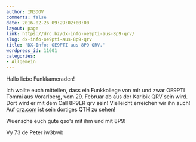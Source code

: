 ```yaml
---
author: IN3DOV
comments: false
date: 2016-02-26 09:29:02+00:00
layout: page
link: https://drc.bz/dx-info-oe9pti-aus-8p9-qrv/
slug: dx-info-oe9pti-aus-8p9-qrv
title: 'DX-Info: OE9PTI aus 8P9 QRV.'
wordpress_id: 11601
categories:
- Allgemein
---
```


Hallo liebe Funkkameraden!

Ich wollte euch mitteilen, dass ein Funkkollege von mir und zwar OE9PTI Tommi aus Vorarlberg, vom 29. Februar ab aus der Karibik QRV sein wird. Dort wird er mit dem Call 8P9ER qrv sein! Vielleicht erreichen wir ihn auch! Auf [qrz.com](http://qrz.com/) ist sein dortiges QTH zu sehen!

Wuensche euch gute qso's mit ihm und mit 8P9!

Vy 73 de Peter iw3bwb
